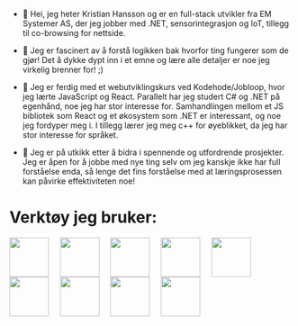 - 👋 Hei, jeg heter Kristian Hansson og er en full-stack utvikler fra EM Systemer AS, der jeg jobber med .NET, sensorintegrasjon og IoT, tillegg til co-browsing for nettside.

- 👀 Jeg er fascinert av å forstå logikken bak hvorfor ting fungerer som de gjør! Det å dykke dypt inn i et emne og lære alle detaljer er noe jeg virkelig brenner for! ;)
  
- 🌱 Jeg er ferdig med et webutviklingskurs ved Kodehode/Jobloop, hvor jeg lærte JavaScript og React. Parallelt har jeg studert C# og .NET på egenhånd, noe jeg har stor interesse for. Samhandlingen mellom et JS bibliotek som React og et økosystem som .NET er interessant, og noe jeg fordyper meg i. I tillegg lærer jeg meg c++ for øyeblikket, da jeg har stor interesse for språket.
  
- 💞️ Jeg er på utkikk etter å bidra i spennende og utfordrende prosjekter. Jeg er åpen for å jobbe med nye ting selv om jeg kanskje ikke har full forståelse enda, så lenge det fins forståelse med at læringsprosessen kan påvirke effektiviteten noe!

<h1>Verktøy jeg bruker:</h1>
<p>
  <img src="https://cdn.jsdelivr.net/gh/devicons/devicon@latest/icons/csharp/csharp-original.svg" width=70px align="center" />
  &nbsp; &nbsp; 
  <img src="https://cdn.jsdelivr.net/gh/devicons/devicon@latest/icons/cplusplus/cplusplus-original.svg" width=70px align="center" />
  &nbsp; &nbsp;
  <img src="https://cdn.jsdelivr.net/gh/devicons/devicon@latest/icons/dotnetcore/dotnetcore-original.svg"  width=70px align="center" />
  &nbsp; &nbsp; 
  <img src="https://cdn.jsdelivr.net/gh/devicons/devicon@latest/icons/javascript/javascript-original.svg" width=70px align="center" />
  &nbsp; &nbsp;
  <img src="https://cdn.jsdelivr.net/gh/devicons/devicon@latest/icons/typescript/typescript-original.svg" width=70px align="center" />
  &nbsp; &nbsp;
  <img src="https://cdn.jsdelivr.net/gh/devicons/devicon@latest/icons/react/react-original-wordmark.svg" width=70px align="center" />
  &nbsp; &nbsp;
  <img src="https://cdn.jsdelivr.net/gh/devicons/devicon@latest/icons/angularjs/angularjs-original.svg" width=70px align="center" />
  &nbsp; &nbsp;
  <img src="https://cdn.jsdelivr.net/gh/devicons/devicon@latest/icons/figma/figma-original.svg" width=70px align="center" />
  &nbsp; &nbsp;
  <img src="https://cdn.jsdelivr.net/gh/devicons/devicon@latest/icons/git/git-original.svg" width=70px align="center" />
  &nbsp; &nbsp;
          
</p>


<!---
KristianB09/KristianB09 is a ✨ special ✨ repository because its `README.md` (this file) appears on your GitHub profile.
You can click the Preview link to take a look at your changes.
--->
